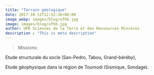 ```yaml
---
title: "Terrain géologique"
date: 2017-10-12T12:52:36+06:00
image_webp: images/blog/ufhb.jpg
image: images/blog/ufhb.jpg
author: UFR Sciences de la Terre et des Ressources Minières
description : "This is meta description"
---
```


> Missions:

Etude structurale du socle (San-Pedro, Tabou, Grand-béréby),

Etude géophysique dans la région de Toumodi (Sismique, Sondage).